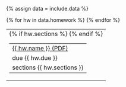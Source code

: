 {% assign data = include.data %}
<table class="asst-table">
{% for hw in data.homework %}
<tr>
	<td>
		<table class="inner">
		  <tr>
        <td><a href="{{ data.home }}/{{ hw.blank }}">{{ hw.name }} (PDF)</a></td>
			</tr>
		  <tr>
        <td>due {{ hw.due }}</td>
			</tr>
		  {% if hw.sections %}
			  <tr>
 		      <td>sections {{ hw.sections }}</td>
				</tr>
		  {% endif %}
		</table>
	</td>
</tr>
{% endfor %}
</table>
